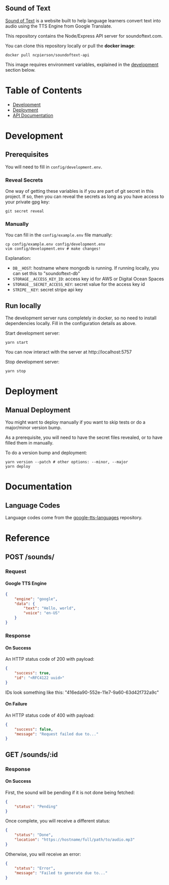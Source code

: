 Sound of Text
---

[Sound of Text](https://soundoftext.com) is a website built to help language
learners convert text into audio using the TTS Engine from Google Translate.

This repository contains the Node/Express API server for soundoftext.com.

You can clone this repository locally or pull the **docker image**:

```
docker pull ncpierson/soundoftext-api
```

This image requires environment variables, explained in the
[development](#manually) section below.

# Table of Contents

- [Development](#development)
- [Deployment](#deployment)
- [API Documentation](#documentation)

# Development

## Prerequisites

You will need to fill in `config/development.env`.

### Reveal Secrets

One way of getting these variables is if you are part of git secret in this
project. If so, then you can reveal the secrets as long as you have access to
your private gpg key:

```
git secret reveal
```

### Manually

You can fill in the `config/example.env` file manually:

```
cp config/example.env config/development.env
vim config/development.env # make changes!
```

Explanation:

- `DB__HOST`: hostname where mongodb is running. If running locally, you can set this to "soundoftext-db"
- `STORAGE__ACCESS_KEY_ID`: access key id for AWS or Digital Ocean Spaces
- `STORAGE__SECRET_ACCESS_KEY`: secret value for the access key id
- `STRIPE__KEY`: secret stripe api key

## Run locally

The development server runs completely in docker, so no need to install dependencies locally. Fill in the configuration details as above.

Start development server:

```
yarn start
```

You can now interact with the server at http://localhost:5757

Stop development server:

```
yarn stop
```

# Deployment

## Manual Deployment

You might want to deploy manually if you want to skip tests or do a major/minor
version bump.

As a prerequisite, you will need to have the secret files revealed, or to have
filled them in manually.

To do a version bump and deployment:

```
yarn version --patch # other options: --minor, --major
yarn deploy
```

# Documentation

## Language Codes

Language codes come from the
[google-tts-languages](https://github.com/ncpierson/google-tts-languages)
repository.

# Reference

## POST /sounds/

### Request

#### Google TTS Engine

```json
{
    "engine": "google",
    "data": {
        "text": "Hello, world",
        "voice": "en-US"
    }
}
```

### Response

#### On Success

An HTTP status code of 200 with payload:

```json
{
    "success": true,
    "id": "<RFC4122 uuid>"
}
```

IDs look something like this: "416eda90-552e-11e7-9a60-63d42f732a9c"

#### On Failure

An HTTP status code of 400 with payload:

```json
{
    "success": false,
    "message": "Request failed due to..."
}
```

## GET /sounds/:id

### Response

#### On Success

First, the sound will be pending if it is not done being fetched:

```json
{
    "status": "Pending"
}
```

Once complete, you will receive a different status:

```json
{
    "status": "Done",
    "location": "https://hostname/full/path/to/audio.mp3"
}
```

Otherwise, you will receive an error:

```json
{
    "status": "Error",
    "message": "Failed to generate due to..."
}
```
